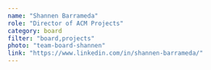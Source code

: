 ```yaml
---
name: "Shannen Barrameda"
role: "Director of ACM Projects"
category: board
filter: "board,projects"
photo: "team-board-shannen"
link: "https://www.linkedin.com/in/shannen-barrameda/"
---
```

